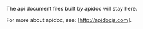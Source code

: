 The api document files built by apidoc will stay here.

For more about apidoc, see: [http://apidocjs.com].
